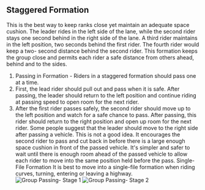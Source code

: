 ## Staggered Formation
This is the best way to keep ranks close yet maintain an adequate space cushion. The leader rides in the left side of the lane, while the second rider stays one second behind in the right side of the lane. A third rider maintains in the left position, two seconds behind the first rider. The fourth rider would keep a two- second distance behind the second rider. This formation keeps the group close and permits each rider a safe distance from others ahead, behind and to the sides.
1. Passing in Formation - Riders in a staggered formation should pass one at a time.
2. First, the lead rider should pull out and pass when it is safe. After passing, the leader should return to the left position and continue riding at passing speed to open room for the next rider.
3. After the first rider passes safely, the second rider should move up to the left position and watch for a safe chance to pass. After passing, this rider should return to the right position and open up room for the next rider.
Some people suggest that the leader should move to the right side after passing a vehicle. This is not a good idea. It encourages the second rider to pass and cut back in before there is a large enough space cushion in front of the passed vehicle. It's simpler and safer to wait until there is enough room ahead of the passed vehicle to allow each rider to move into the same position held before the pass.
Single-File Formation
It is best to move into a single-file formation when riding curves, turning, entering or leaving a highway.
![Group Passing- Stage 1]()
![Group Passing- Stage 2]()